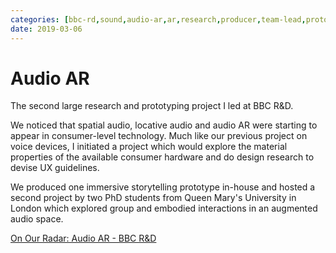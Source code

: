 ```yaml
---
categories: [bbc-rd,sound,audio-ar,ar,research,producer,team-lead,prototyping,greatest-hits,immersive] 
date: 2019-03-06
---
```


# Audio AR

The second large research and prototyping project I led at BBC R&D.

We noticed that spatial audio, locative audio and audio AR were starting to appear in consumer-level technology. Much like our previous project on voice devices, I initiated a project which would explore the material properties of the available consumer hardware and do design research to devise UX guidelines.

We produced one immersive storytelling prototype in-house and hosted a second project by two PhD students from Queen Mary's University in London which explored group and embodied interactions in an augmented audio space.

[On Our Radar: Audio AR - BBC R&D](https://www.bbc.co.uk/rd/blog/2019-03-audio-augmented-reality-spatial-sound)